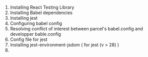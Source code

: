 1. Installing React Testing Library 
2. Installing Babel dependencies 
3. Installing jest
4. Configuring babel config 
5. Resolving conflict of interest between parcel's babel.config and developper bable.config
6. Config file for jest
7. Installing jest-environment-jsdom ( for jest (v > 28) ) 
8. 
    